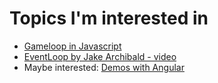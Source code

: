 # Topics I'm interested in
* [Gameloop in Javascript](https://www.sitepoint.com/quick-tip-game-loop-in-javascript/)
* [EventLoop by Jake Archibald - video](https://www.youtube.com/watch?v=cCOL7MC4Pl0&ab_channel=JSConf)
* Maybe interested: [Demos with Angular](https://www.youtube.com/channel/UCYFd7Qy93YP7gPERnxP545A)
